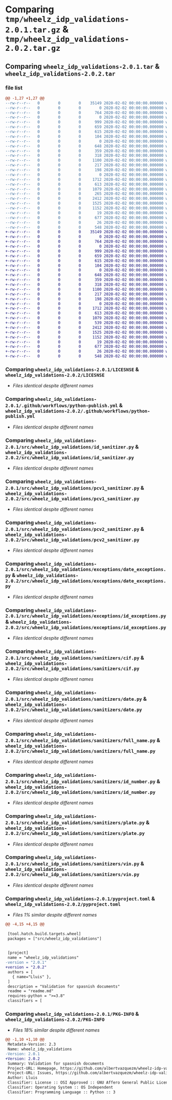 # Comparing `tmp/wheelz_idp_validations-2.0.1.tar.gz` & `tmp/wheelz_idp_validations-2.0.2.tar.gz`

## Comparing `wheelz_idp_validations-2.0.1.tar` & `wheelz_idp_validations-2.0.2.tar`

### file list

```diff
@@ -1,27 +1,27 @@
--rw-r--r--   0        0        0    35149 2020-02-02 00:00:00.000000 wheelz_idp_validations-2.0.1/LICESNSE
--rw-r--r--   0        0        0        0 2020-02-02 00:00:00.000000 wheelz_idp_validations-2.0.1/requirements.txt
--rw-r--r--   0        0        0      764 2020-02-02 00:00:00.000000 wheelz_idp_validations-2.0.1/.github/workflows/python-publish.yml
--rw-r--r--   0        0        0        0 2020-02-02 00:00:00.000000 wheelz_idp_validations-2.0.1/src/wheelz_idp_validations/__init__.py
--rw-r--r--   0        0        0      999 2020-02-02 00:00:00.000000 wheelz_idp_validations-2.0.1/src/wheelz_idp_validations/id_sanitizer.py
--rw-r--r--   0        0        0      659 2020-02-02 00:00:00.000000 wheelz_idp_validations-2.0.1/src/wheelz_idp_validations/pcv1_sanitizer.py
--rw-r--r--   0        0        0      615 2020-02-02 00:00:00.000000 wheelz_idp_validations-2.0.1/src/wheelz_idp_validations/pcv2_sanitizer.py
--rw-r--r--   0        0        0      104 2020-02-02 00:00:00.000000 wheelz_idp_validations-2.0.1/src/wheelz_idp_validations/sanitize_exception.py
--rw-r--r--   0        0        0        0 2020-02-02 00:00:00.000000 wheelz_idp_validations-2.0.1/src/wheelz_idp_validations/exceptions/__init__.py
--rw-r--r--   0        0        0      648 2020-02-02 00:00:00.000000 wheelz_idp_validations-2.0.1/src/wheelz_idp_validations/exceptions/date_exceptions.py
--rw-r--r--   0        0        0      359 2020-02-02 00:00:00.000000 wheelz_idp_validations-2.0.1/src/wheelz_idp_validations/exceptions/full_name_exceptions.py
--rw-r--r--   0        0        0      318 2020-02-02 00:00:00.000000 wheelz_idp_validations-2.0.1/src/wheelz_idp_validations/exceptions/gender_exceptions.py
--rw-r--r--   0        0        0     1100 2020-02-02 00:00:00.000000 wheelz_idp_validations-2.0.1/src/wheelz_idp_validations/exceptions/id_exceptions.py
--rw-r--r--   0        0        0      217 2020-02-02 00:00:00.000000 wheelz_idp_validations-2.0.1/src/wheelz_idp_validations/exceptions/plate_exceptions.py
--rw-r--r--   0        0        0      198 2020-02-02 00:00:00.000000 wheelz_idp_validations-2.0.1/src/wheelz_idp_validations/exceptions/vin_exceptions.py
--rw-r--r--   0        0        0        0 2020-02-02 00:00:00.000000 wheelz_idp_validations-2.0.1/src/wheelz_idp_validations/sanitizers/__init__.py
--rw-r--r--   0        0        0     1712 2020-02-02 00:00:00.000000 wheelz_idp_validations-2.0.1/src/wheelz_idp_validations/sanitizers/cif.py
--rw-r--r--   0        0        0      613 2020-02-02 00:00:00.000000 wheelz_idp_validations-2.0.1/src/wheelz_idp_validations/sanitizers/date.py
--rw-r--r--   0        0        0     1079 2020-02-02 00:00:00.000000 wheelz_idp_validations-2.0.1/src/wheelz_idp_validations/sanitizers/full_name.py
--rw-r--r--   0        0        0      265 2020-02-02 00:00:00.000000 wheelz_idp_validations-2.0.1/src/wheelz_idp_validations/sanitizers/gender.py
--rw-r--r--   0        0        0     2412 2020-02-02 00:00:00.000000 wheelz_idp_validations-2.0.1/src/wheelz_idp_validations/sanitizers/id_number.py
--rw-r--r--   0        0        0     1525 2020-02-02 00:00:00.000000 wheelz_idp_validations-2.0.1/src/wheelz_idp_validations/sanitizers/plate.py
--rw-r--r--   0        0        0     1152 2020-02-02 00:00:00.000000 wheelz_idp_validations-2.0.1/src/wheelz_idp_validations/sanitizers/vin.py
--rw-r--r--   0        0        0       19 2020-02-02 00:00:00.000000 wheelz_idp_validations-2.0.1/.gitignore
--rw-r--r--   0        0        0      677 2020-02-02 00:00:00.000000 wheelz_idp_validations-2.0.1/pyproject.toml
--rw-r--r--   0        0        0       26 2020-02-02 00:00:00.000000 wheelz_idp_validations-2.0.1/readme.md
--rw-r--r--   0        0        0      548 2020-02-02 00:00:00.000000 wheelz_idp_validations-2.0.1/PKG-INFO
+-rw-r--r--   0        0        0    35149 2020-02-02 00:00:00.000000 wheelz_idp_validations-2.0.2/LICESNSE
+-rw-r--r--   0        0        0        0 2020-02-02 00:00:00.000000 wheelz_idp_validations-2.0.2/requirements.txt
+-rw-r--r--   0        0        0      764 2020-02-02 00:00:00.000000 wheelz_idp_validations-2.0.2/.github/workflows/python-publish.yml
+-rw-r--r--   0        0        0        0 2020-02-02 00:00:00.000000 wheelz_idp_validations-2.0.2/src/wheelz_idp_validations/__init__.py
+-rw-r--r--   0        0        0      999 2020-02-02 00:00:00.000000 wheelz_idp_validations-2.0.2/src/wheelz_idp_validations/id_sanitizer.py
+-rw-r--r--   0        0        0      659 2020-02-02 00:00:00.000000 wheelz_idp_validations-2.0.2/src/wheelz_idp_validations/pcv1_sanitizer.py
+-rw-r--r--   0        0        0      615 2020-02-02 00:00:00.000000 wheelz_idp_validations-2.0.2/src/wheelz_idp_validations/pcv2_sanitizer.py
+-rw-r--r--   0        0        0      104 2020-02-02 00:00:00.000000 wheelz_idp_validations-2.0.2/src/wheelz_idp_validations/sanitize_exception.py
+-rw-r--r--   0        0        0        0 2020-02-02 00:00:00.000000 wheelz_idp_validations-2.0.2/src/wheelz_idp_validations/exceptions/__init__.py
+-rw-r--r--   0        0        0      648 2020-02-02 00:00:00.000000 wheelz_idp_validations-2.0.2/src/wheelz_idp_validations/exceptions/date_exceptions.py
+-rw-r--r--   0        0        0      359 2020-02-02 00:00:00.000000 wheelz_idp_validations-2.0.2/src/wheelz_idp_validations/exceptions/full_name_exceptions.py
+-rw-r--r--   0        0        0      318 2020-02-02 00:00:00.000000 wheelz_idp_validations-2.0.2/src/wheelz_idp_validations/exceptions/gender_exceptions.py
+-rw-r--r--   0        0        0     1100 2020-02-02 00:00:00.000000 wheelz_idp_validations-2.0.2/src/wheelz_idp_validations/exceptions/id_exceptions.py
+-rw-r--r--   0        0        0      217 2020-02-02 00:00:00.000000 wheelz_idp_validations-2.0.2/src/wheelz_idp_validations/exceptions/plate_exceptions.py
+-rw-r--r--   0        0        0      198 2020-02-02 00:00:00.000000 wheelz_idp_validations-2.0.2/src/wheelz_idp_validations/exceptions/vin_exceptions.py
+-rw-r--r--   0        0        0        0 2020-02-02 00:00:00.000000 wheelz_idp_validations-2.0.2/src/wheelz_idp_validations/sanitizers/__init__.py
+-rw-r--r--   0        0        0     1712 2020-02-02 00:00:00.000000 wheelz_idp_validations-2.0.2/src/wheelz_idp_validations/sanitizers/cif.py
+-rw-r--r--   0        0        0      613 2020-02-02 00:00:00.000000 wheelz_idp_validations-2.0.2/src/wheelz_idp_validations/sanitizers/date.py
+-rw-r--r--   0        0        0     1079 2020-02-02 00:00:00.000000 wheelz_idp_validations-2.0.2/src/wheelz_idp_validations/sanitizers/full_name.py
+-rw-r--r--   0        0        0      539 2020-02-02 00:00:00.000000 wheelz_idp_validations-2.0.2/src/wheelz_idp_validations/sanitizers/gender.py
+-rw-r--r--   0        0        0     2412 2020-02-02 00:00:00.000000 wheelz_idp_validations-2.0.2/src/wheelz_idp_validations/sanitizers/id_number.py
+-rw-r--r--   0        0        0     1525 2020-02-02 00:00:00.000000 wheelz_idp_validations-2.0.2/src/wheelz_idp_validations/sanitizers/plate.py
+-rw-r--r--   0        0        0     1152 2020-02-02 00:00:00.000000 wheelz_idp_validations-2.0.2/src/wheelz_idp_validations/sanitizers/vin.py
+-rw-r--r--   0        0        0       19 2020-02-02 00:00:00.000000 wheelz_idp_validations-2.0.2/.gitignore
+-rw-r--r--   0        0        0      677 2020-02-02 00:00:00.000000 wheelz_idp_validations-2.0.2/pyproject.toml
+-rw-r--r--   0        0        0       26 2020-02-02 00:00:00.000000 wheelz_idp_validations-2.0.2/readme.md
+-rw-r--r--   0        0        0      548 2020-02-02 00:00:00.000000 wheelz_idp_validations-2.0.2/PKG-INFO
```

### Comparing `wheelz_idp_validations-2.0.1/LICESNSE` & `wheelz_idp_validations-2.0.2/LICESNSE`

 * *Files identical despite different names*

### Comparing `wheelz_idp_validations-2.0.1/.github/workflows/python-publish.yml` & `wheelz_idp_validations-2.0.2/.github/workflows/python-publish.yml`

 * *Files identical despite different names*

### Comparing `wheelz_idp_validations-2.0.1/src/wheelz_idp_validations/id_sanitizer.py` & `wheelz_idp_validations-2.0.2/src/wheelz_idp_validations/id_sanitizer.py`

 * *Files identical despite different names*

### Comparing `wheelz_idp_validations-2.0.1/src/wheelz_idp_validations/pcv1_sanitizer.py` & `wheelz_idp_validations-2.0.2/src/wheelz_idp_validations/pcv1_sanitizer.py`

 * *Files identical despite different names*

### Comparing `wheelz_idp_validations-2.0.1/src/wheelz_idp_validations/pcv2_sanitizer.py` & `wheelz_idp_validations-2.0.2/src/wheelz_idp_validations/pcv2_sanitizer.py`

 * *Files identical despite different names*

### Comparing `wheelz_idp_validations-2.0.1/src/wheelz_idp_validations/exceptions/date_exceptions.py` & `wheelz_idp_validations-2.0.2/src/wheelz_idp_validations/exceptions/date_exceptions.py`

 * *Files identical despite different names*

### Comparing `wheelz_idp_validations-2.0.1/src/wheelz_idp_validations/exceptions/id_exceptions.py` & `wheelz_idp_validations-2.0.2/src/wheelz_idp_validations/exceptions/id_exceptions.py`

 * *Files identical despite different names*

### Comparing `wheelz_idp_validations-2.0.1/src/wheelz_idp_validations/sanitizers/cif.py` & `wheelz_idp_validations-2.0.2/src/wheelz_idp_validations/sanitizers/cif.py`

 * *Files identical despite different names*

### Comparing `wheelz_idp_validations-2.0.1/src/wheelz_idp_validations/sanitizers/date.py` & `wheelz_idp_validations-2.0.2/src/wheelz_idp_validations/sanitizers/date.py`

 * *Files identical despite different names*

### Comparing `wheelz_idp_validations-2.0.1/src/wheelz_idp_validations/sanitizers/full_name.py` & `wheelz_idp_validations-2.0.2/src/wheelz_idp_validations/sanitizers/full_name.py`

 * *Files identical despite different names*

### Comparing `wheelz_idp_validations-2.0.1/src/wheelz_idp_validations/sanitizers/id_number.py` & `wheelz_idp_validations-2.0.2/src/wheelz_idp_validations/sanitizers/id_number.py`

 * *Files identical despite different names*

### Comparing `wheelz_idp_validations-2.0.1/src/wheelz_idp_validations/sanitizers/plate.py` & `wheelz_idp_validations-2.0.2/src/wheelz_idp_validations/sanitizers/plate.py`

 * *Files identical despite different names*

### Comparing `wheelz_idp_validations-2.0.1/src/wheelz_idp_validations/sanitizers/vin.py` & `wheelz_idp_validations-2.0.2/src/wheelz_idp_validations/sanitizers/vin.py`

 * *Files identical despite different names*

### Comparing `wheelz_idp_validations-2.0.1/pyproject.toml` & `wheelz_idp_validations-2.0.2/pyproject.toml`

 * *Files 1% similar despite different names*

```diff
@@ -4,15 +4,15 @@
 
 [tool.hatch.build.targets.wheel]
 packages = ["src/wheelz_idp_validations"]
 
 
 [project]
 name = "wheelz_idp_validations"
-version = "2.0.1"
+version = "2.0.2"
 authors = [
   { name="Lluis" },
 ]
 description = "Validation for spasnish documents"
 readme = "readme.md"
 requires-python = ">=3.8"
 classifiers = [
```

### Comparing `wheelz_idp_validations-2.0.1/PKG-INFO` & `wheelz_idp_validations-2.0.2/PKG-INFO`

 * *Files 18% similar despite different names*

```diff
@@ -1,10 +1,10 @@
 Metadata-Version: 2.3
 Name: wheelz_idp_validations
-Version: 2.0.1
+Version: 2.0.2
 Summary: Validation for spasnish documents
 Project-URL: Homepage, https://github.com/albertvazquezm/wheelz-idp-validations
 Project-URL: Issues, https://github.com/albertvazquezm/wheelz-idp-validationsissues
 Author: Lluis
 Classifier: License :: OSI Approved :: GNU Affero General Public License v3
 Classifier: Operating System :: OS Independent
 Classifier: Programming Language :: Python :: 3
```

